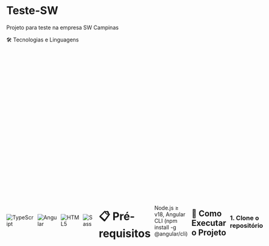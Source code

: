 # Teste-SW
Projeto para teste na empresa SW Campinas

🛠️ Tecnologias e Linguagens
<div style="display: flex; gap: 10px; align-items: center;">
<img src="https://img.shields.io/badge/TypeScript-3178C6?style=for-the-badge&logo=typescript&logoColor=white" alt="TypeScript" /> <img src="https://img.shields.io/badge/Angular-DD0031?style=for-the-badge&logo=angular&logoColor=white" alt="Angular" /> <img src="https://img.shields.io/badge/HTML5-E34F26?style=for-the-badge&logo=html5&logoColor=white" alt="HTML5" /> <img src="https://img.shields.io/badge/Sass-CC6699?style=for-the-badge&logo=sass&logoColor=white" alt="Sass" />

# 📋 Pré-requisitos
 Node.js ≥ v18,
 Angular CLI (npm install -g @angular/cli)

## 🚀 **Como Executar o Projeto**

### 1. **Clone o repositório**
```bash
git clone https://github.com/rafaelfriske/Teste-SW.git
cd Teste-SW

2. 📦 Instale as dependências
bash
npm install
3. ⚡ Inicie o servidor de desenvolvimento
bash
ng serve
👉 Acesse: http://localhost:4200

## 🔍 **Configuração Prévia (IMPORTANTE)**

Antes de fazer login, verifique a URL da API no arquivo:  
`src/environments/environment.ts`  

📌 **No meu caso específico:**  
```typescript
export const environment = {
  apiUrl: 'https://localhost:44307/api' // IIS Express padrão
};

🔗 Documentação da API: Link aqui https://github.com/rafaelfriske/api-sw/blob/main/README.md




-> Como rodar o projeto
Clone o repositório.
Abra o terminal na pasta do projeto.
Execute o comando para instalar as dependências:
npm install
Após a instalação, inicie o projeto:
npm start
Antes de fazer login, verifique a URL da API no arquivo
environments.ts
localizado na pasta
environments
. No meu caso, a API está rodando na porta 44307 pelo IIS Express.

-> Certifique-se de que a API está rodando e conectada ao front-end. A tela de login só funcionará se a API estiver ativa.

-> Como usar
Faça login com o usuário de teste:
teste@teste.com
e senha:
123456
.
-> Você será redirecionado para a tela de tarefas.
Para adicionar uma nova tarefa, preencha todos os campos: Título, Descrição e Data Prevista. A tabela de "tarefas pendentes" será atualizada automaticamente.
Para alterar o status de pendente para concluído, clique em "Editar Tarefa", abra o modal, altere para "Concluído" e salve. A tabela de tarefas concluídas será atualizada automaticamente.
Para reverter uma tarefa concluída para pendente, siga o mesmo procedimento.
O botão "Remover" irá remover a tarefa do front-end, mas ela continuará no banco de dados para fins de relatórios.

-> Considerações finais
Este projeto demonstra algumas funcionalidades do meu dia a dia, como o uso de modais que carregam dados da tela de tarefas para edição, por exemplo. Para o design, utilizei uma IA disponível (DeepSeek).
O projeto foi desenvolvido no sábado e parte do domingo. Fico à disposição para dúvidas ou uma conversa. Obrigado pela oportunidade!

Se precisar de mais alguma ajuda ou quiser que eu revise algum trecho específico, estou aqui!
